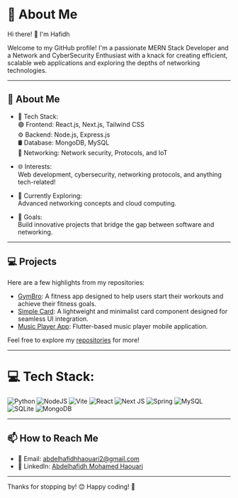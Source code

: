 # 💫 **About Me**  
Hi there! 👋 I'm Hafidh  

Welcome to my GitHub profile! I'm a passionate MERN Stack Developer and a Network and CyberSecurity Enthusiast with a knack for creating efficient, scalable web applications and exploring the depths of networking technologies.  

---  

## 🚀 **About Me**  

- 🔧 Tech Stack:  
  🟢 Frontend: React.js, Next.js, Tailwind CSS  
  ⚙️ Backend: Node.js, Express.js  
  🛢️ Database: MongoDB, MySQL  
  📡 Networking: Network security, Protocols, and IoT  

- 🌐 Interests:  
  Web development, cybersecurity, networking protocols, and anything tech-related!  

- 🌱 Currently Exploring:  
  Advanced networking concepts and cloud computing.  

- 🎯 Goals:  
  Build innovative projects that bridge the gap between software and networking.  

---  

## 💻 **Projects**  

Here are a few highlights from my repositories:  
- [GymBro](https://github.com/7afidhou/gymbro): A fitness app designed to help users start their workouts and achieve their fitness goals.  
- [Simple Card](https://github.com/7afidhou/Card): A lightweight and minimalist card component designed for seamless UI integration.  
- [Music Player App](https://github.com/7afidhou/MusicPlayerApp): Flutter-based music player mobile application.  

Feel free to explore my [repositories](https://github.com/7afidhou?tab=repositories) for more!  

---


# 💻 Tech Stack:
![Python](https://img.shields.io/badge/python-3670A0?style=for-the-badge&logo=python&logoColor=ffdd54) ![NodeJS](https://img.shields.io/badge/node.js-6DA55F?style=for-the-badge&logo=node.js&logoColor=white) ![Vite](https://img.shields.io/badge/vite-%23646CFF.svg?style=for-the-badge&logo=vite&logoColor=white) ![React](https://img.shields.io/badge/react-%2320232a.svg?style=for-the-badge&logo=react&logoColor=%2361DAFB) ![Next JS](https://img.shields.io/badge/Next-black?style=for-the-badge&logo=next.js&logoColor=white) ![Spring](https://img.shields.io/badge/spring-%236DB33F.svg?style=for-the-badge&logo=spring&logoColor=white) ![MySQL](https://img.shields.io/badge/mysql-4479A1.svg?style=for-the-badge&logo=mysql&logoColor=white) ![SQLite](https://img.shields.io/badge/sqlite-%2307405e.svg?style=for-the-badge&logo=sqlite&logoColor=white) ![MongoDB](https://img.shields.io/badge/MongoDB-%234ea94b.svg?style=for-the-badge&logo=mongodb&logoColor=white)


---

## 📫 How to Reach Me
- 📧 Email: [abdelhafidhhaouari2@gmail.com](mailto:abdelhafidhhaouari2@gmail.com)
- 💼 LinkedIn: [Abdelhafidh Mohamed Haouari](https://www.linkedin.com/in/abdelhafidh-mohamed-haouari-51283a314/)

---

Thanks for stopping by! 😊 Happy coding! 🚀
